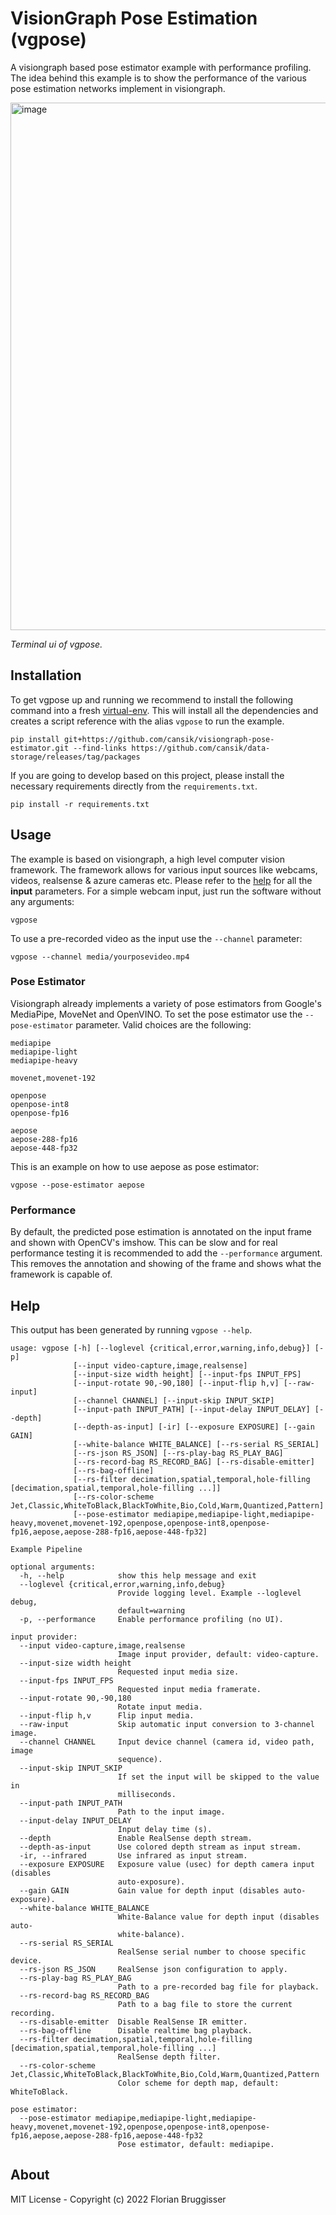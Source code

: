 # VisionGraph Pose Estimation (vgpose)
A visiongraph based pose estimator example with performance profiling. The idea behind this example is to show the performance of the various pose estimation networks implement in visiongraph.

<img width="844" alt="image" src="https://user-images.githubusercontent.com/5220162/161503541-e882b0f3-8428-41a3-96c7-a996d66c39ba.png">

*Terminal ui of vgpose.*

## Installation

To get vgpose up and running we recommend to install the following command into a fresh [virtual-env](https://docs.python.org/3/library/venv.html). This will install all the dependencies and creates a script reference with the alias `vgpose` to run the example.

```
pip install git+https://github.com/cansik/visiongraph-pose-estimator.git --find-links https://github.com/cansik/data-storage/releases/tag/packages
```

If you are going to develop based on this project, please install the necessary requirements directly from the `requirements.txt`.

```
pip install -r requirements.txt
```

## Usage

The example is based on visiongraph, a high level computer vision framework. The framework allows for various input sources like webcams, videos, realsense & azure cameras etc. Please refer to the [help](#help) for all the **input** parameters. For a simple webcam input, just run the software without any arguments:

```
vgpose
```

To use a pre-recorded video as the input use the `--channel` parameter:

```
vgpose --channel media/yourposevideo.mp4
```

### Pose Estimator

Visiongraph already implements a variety of pose estimators from Google's MediaPipe, MoveNet and OpenVINO. To set the pose estimator use the `--pose-estimator` parameter. Valid choices are the following:

```
mediapipe
mediapipe-light
mediapipe-heavy

movenet,movenet-192

openpose
openpose-int8
openpose-fp16

aepose
aepose-288-fp16
aepose-448-fp32
```

This is an example on how to use aepose as pose estimator:

```
vgpose --pose-estimator aepose
```

### Performance

By default, the predicted pose estimation is annotated on the input frame and shown with OpenCV's imshow. This can be slow and for real performance testing it is recommended to add the `--performance` argument. This removes the annotation and showing of the frame and shows what the framework is capable of.

## Help

This output has been generated by running `vgpose --help`.

```
usage: vgpose [-h] [--loglevel {critical,error,warning,info,debug}] [-p]
              [--input video-capture,image,realsense]
              [--input-size width height] [--input-fps INPUT_FPS]
              [--input-rotate 90,-90,180] [--input-flip h,v] [--raw-input]
              [--channel CHANNEL] [--input-skip INPUT_SKIP]
              [--input-path INPUT_PATH] [--input-delay INPUT_DELAY] [--depth]
              [--depth-as-input] [-ir] [--exposure EXPOSURE] [--gain GAIN]
              [--white-balance WHITE_BALANCE] [--rs-serial RS_SERIAL]
              [--rs-json RS_JSON] [--rs-play-bag RS_PLAY_BAG]
              [--rs-record-bag RS_RECORD_BAG] [--rs-disable-emitter]
              [--rs-bag-offline]
              [--rs-filter decimation,spatial,temporal,hole-filling [decimation,spatial,temporal,hole-filling ...]]
              [--rs-color-scheme Jet,Classic,WhiteToBlack,BlackToWhite,Bio,Cold,Warm,Quantized,Pattern]
              [--pose-estimator mediapipe,mediapipe-light,mediapipe-heavy,movenet,movenet-192,openpose,openpose-int8,openpose-fp16,aepose,aepose-288-fp16,aepose-448-fp32]

Example Pipeline

optional arguments:
  -h, --help            show this help message and exit
  --loglevel {critical,error,warning,info,debug}
                        Provide logging level. Example --loglevel debug,
                        default=warning
  -p, --performance     Enable performance profiling (no UI).

input provider:
  --input video-capture,image,realsense
                        Image input provider, default: video-capture.
  --input-size width height
                        Requested input media size.
  --input-fps INPUT_FPS
                        Requested input media framerate.
  --input-rotate 90,-90,180
                        Rotate input media.
  --input-flip h,v      Flip input media.
  --raw-input           Skip automatic input conversion to 3-channel image.
  --channel CHANNEL     Input device channel (camera id, video path, image
                        sequence).
  --input-skip INPUT_SKIP
                        If set the input will be skipped to the value in
                        milliseconds.
  --input-path INPUT_PATH
                        Path to the input image.
  --input-delay INPUT_DELAY
                        Input delay time (s).
  --depth               Enable RealSense depth stream.
  --depth-as-input      Use colored depth stream as input stream.
  -ir, --infrared       Use infrared as input stream.
  --exposure EXPOSURE   Exposure value (usec) for depth camera input (disables
                        auto-exposure).
  --gain GAIN           Gain value for depth input (disables auto-exposure).
  --white-balance WHITE_BALANCE
                        White-Balance value for depth input (disables auto-
                        white-balance).
  --rs-serial RS_SERIAL
                        RealSense serial number to choose specific device.
  --rs-json RS_JSON     RealSense json configuration to apply.
  --rs-play-bag RS_PLAY_BAG
                        Path to a pre-recorded bag file for playback.
  --rs-record-bag RS_RECORD_BAG
                        Path to a bag file to store the current recording.
  --rs-disable-emitter  Disable RealSense IR emitter.
  --rs-bag-offline      Disable realtime bag playback.
  --rs-filter decimation,spatial,temporal,hole-filling [decimation,spatial,temporal,hole-filling ...]
                        RealSense depth filter.
  --rs-color-scheme Jet,Classic,WhiteToBlack,BlackToWhite,Bio,Cold,Warm,Quantized,Pattern
                        Color scheme for depth map, default: WhiteToBlack.

pose estimator:
  --pose-estimator mediapipe,mediapipe-light,mediapipe-heavy,movenet,movenet-192,openpose,openpose-int8,openpose-fp16,aepose,aepose-288-fp16,aepose-448-fp32
                        Pose estimator, default: mediapipe.
```

## About
MIT License - Copyright (c) 2022 Florian Bruggisser
